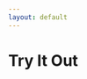 ```yaml
---
layout: default
---
```


# Try It Out


<script src="https://unpkg.com/vue@3/dist/vue.global.prod.js"></script>
<script src="https://unpkg.com/axios/dist/axios.min.js"></script>

 <div id="app">
    
</div>


<script>
    const backendRootUrl = 'https://justfunctionalevaluator.azurewebsites.net/api/v2/math';
    const EvaluatorComponent = {
        data() {
            return {
                expression: '',
                variables: [],
                result: 0
            }
        },
        methods: {
            addVariable() {
                this.variables.push({ name: "", value: "0" });
            },
            deleteVariable(counter) {
                this.variables.splice(counter, 1);
            },
            async evaluate() {
                const fx = this.expression;
                const backendUrl = new URL(`${backendRootUrl}/evaluate`);

                backendUrl.searchParams.append("expression", fx);
                this.variables.forEach(variable => {
                    backendUrl.searchParams.append(`Variables[${variable.name}]`, variable.value);
                });
                const requestUrl = backendUrl.href

                try {
                    const response = await axios.get(requestUrl);
                    this.result = response.data.result;
                } catch (error) {
                    console.error(error);
                }
            }
        },
        template: `
        <div class="form-group">
            <label class="form-group__label">Expression</label>
            <input class="form-group__field" type="text" v-model="expression">
        </div>

        <div>
            <h3>Variables</h3>
            <div><button @click="addVariable">Add</button></div>
        </div>
        <div>
            <div v-for="(variable, counter) in variables" v-bind:key="counter">
                <span @click="deleteVariable(counter)">x</span>
                <label for="name">{{counter+1}}. Name:</label>
                <input type="name" v-model.lazy="variable.name" required>
                <label for="value">Value:</label>
                <input type="value" v-model.lazy="variable.value" required>
            </div>
        </div>
        <div>
            <button @click="evaluate">Calculate</button>
        </div>
        <div>
            <label>Result:</label>
            <div>{{result}}</div>
        </div>`
    };

    const ValidationComponent = {
        data() {
            return {
                expression: '',
                variables: [],
                isValid: null
            }
        },
        methods: {
            addVariable() {
                this.variables.push({ name: "" });
            },
            deleteVariable(counter) {
                this.variables.splice(counter, 1);
            },
            async evaluate() {
                const fx = this.expression;
                const backendUrl = new URL(`${backendRootUrl}/validate`);

                backendUrl.searchParams.append("expression", fx);
                this.variables.forEach(variable => {
                    backendUrl.searchParams.append(`Variables`, variable.name);
                });
                const requestUrl = backendUrl.href

                try {
                    const response = await axios.get(requestUrl);
                    this.isValid = response.data.success;
                } catch (error) {
                    console.error(error);
                }
            }
        },
        template: `
        <div class="form-group">
            <label class="form-group__label">Expression</label>
            <input class="form-group__field" type="text" v-model="expression">
        </div>

        <div>
            <h3>Variables</h3>
            <div><button @click="addVariable">Add</button></div>
        </div>
        <div>
            <div v-for="(variable, counter) in variables" v-bind:key="counter">
                <span @click="deleteVariable(counter)">x</span>
                <label for="name">{{counter+1}}. Name:</label>
                <input type="name" v-model.lazy="variable.name" required>               
            </div>
        </div>
        <div>
            <button @click="evaluate">Validate</button>
        </div>
        <div>
            <label v-if='isValid===true' >The Expression is valid.</label>
            <label v-if='isValid===false' >The Expression is not valid.</label>            
        </div>`
    };

    const rootComponent = {
        data() {
            return {
                showEvaluator: true,
                showValidator: false,
            }
        },
        methods: {
            showEvaluatorOnly() {
                this.showEvaluator = true;
                this.showValidator = false;
            },
            showValidatorOnly() {
                this.showEvaluator = false;
                this.showValidator = true;
            }
        },
        template: `
        <button @click="showEvaluatorOnly">Evaluation</button>
        <button @click="showValidatorOnly">Validation</button>
        <div>
            <div v-if="showEvaluator">
                <evaluator />
            </div>
            <div v-if="showValidator">
                <validation />
            </div>
        </div>`
    };


    const { createApp } = Vue;
    const app = createApp(rootComponent);
    app
        .component('evaluator', EvaluatorComponent)
        .component('validation', ValidationComponent);
    app.mount('#app')
</script>